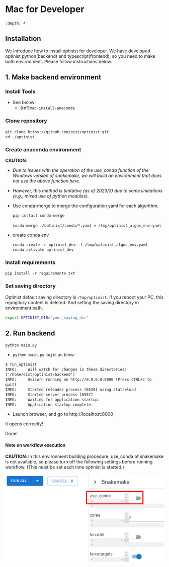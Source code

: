 Mac for Developer
=================

```{contents}
:depth: 4
```

## Installation

We introduce how to install optinist for developer.
We have developed optinist python(backend) and typescript(frontend), so you need to make both environment.
Please follow instructions below.

## 1. Make backend environment

### Install Tools

- See below:
  - {ref}`mac-install-anaconda`

### Clone repository

```
git clone https://github.com/oist/optinist.git
cd ./optinist
```

### Create anaconda environment

**CAUTION**:
- *Due to issues with the operation of the use_conda function of the Windows version of snakemake, we will build an environment that does not use the above function here.*
- *However, this method is tentative (as of 2023/3) due to some limitations (e.g., mixed use of python modules).*


- Use conda-merge to merge the configuration yaml for each algorithm.
  ```
  pip install conda-merge

  conda-merge ./optinist/conda/*.yaml > /tmp/optinist_algos_env.yaml
  ```

- create conda env
  ```
  conda create -n optinist_dev -f /tmp/optinist_algos_env.yaml
  conda activate optinist_dev
  ```

### Install requirements

```
pip install -r requirements.txt
```

### Set saving directory

Optinist default saving directory is `/tmp/optinist`. If you reboot your PC, this repogitory content is deleted. And setting the saving directory in environment path.
```bash
export OPTINIST_DIR="your_saving_dir"
```

<!--
## 2. Create virtualenv

Under maintenance...
-->

## 2. Run backend

```
python main.py
```
- `python main.py` log is as blow:
```
$ run_optinist
INFO:     Will watch for changes in these directories: ['/home/oist/optinist/backend']
INFO:     Uvicorn running on http://0.0.0.0:8000 (Press CTRL+C to quit)
INFO:     Started reloader process [6520] using statreload
INFO:     Started server process [6557]
INFO:     Waiting for application startup.
INFO:     Application startup complete.
```
- Launch browser, and go to http://localhost:8000

It opens correctly!

Done!

#### Note on workflow execution

**CAUTION**:
In this environment building procedure, use_conda of snakemake is not available, so please turn off the following settings before running workflow. (This must be set each time optinist is started.)

![テスト画像](../_static/installation/snakemake_use_conda.png)
